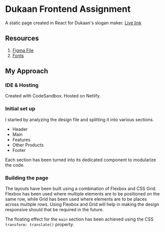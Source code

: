 # Dukaan Frontend Assignment

A static page created in React for Dukaan's slogan maker. [Live link](https://abinjohn-dukaan.netlify.app/)

## Resources

1. [Figma File](https://www.figma.com/file/GXL2UuGQ2MKXs7Sts1zq64/Frontend-Assignment?node-id=1%3A165)
2. [Fonts](https://drive.google.com/drive/folders/1FO7xhvVbYnX98oEeuRnMSU5xOHEe21Y1?usp=sharing)

## My Approach

### IDE & Hosting

Created with CodeSandbox. Hosted on Netlify.

### Initial set up

I started by analyzing the design file and splitting it into various sections.

- Header
- Main
- Features
- Other Products
- Footer

Each section has been turned into its dedicated component to modularize the code.

### Building the page

The layouts have been built using a combination of Flexbox and CSS Grid. Flexbox has been used where multiple elements are to be positioned on the same row, while Grid has been used where elements are to be places across multiple rows. Using Flexbox and Grid will help in making the design responsive should that be required in the future.

The floating effect for the `main` section has been achieved using the CSS `transform: translate()` property.
